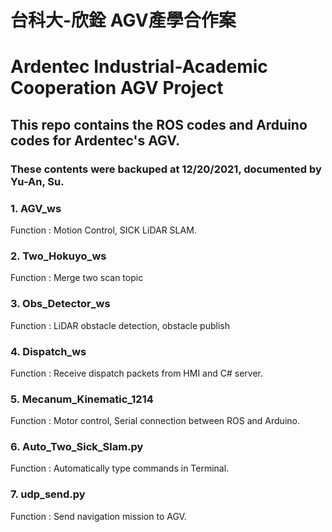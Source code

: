 # 台科大-欣銓 AGV產學合作案
# Ardentec Industrial-Academic Cooperation AGV Project

## This repo contains the ROS codes and Arduino codes for Ardentec's AGV.
### These contents were backuped at 12/20/2021, documented by Yu-An, Su.

### 1. AGV_ws
Function : Motion Control, SICK LiDAR SLAM.
### 2. Two_Hokuyo_ws
Function : Merge two scan topic
### 3. Obs_Detector_ws
Function : LiDAR obstacle detection, obstacle publish
### 4. Dispatch_ws
Function : Receive dispatch packets from HMI and C# server.
### 5. Mecanum_Kinematic_1214
Function : Motor control, Serial connection between ROS and Arduino.
### 6. Auto_Two_Sick_Slam.py
Function : Automatically type commands in Terminal.
### 7. udp_send.py
Function : Send navigation mission to AGV.
